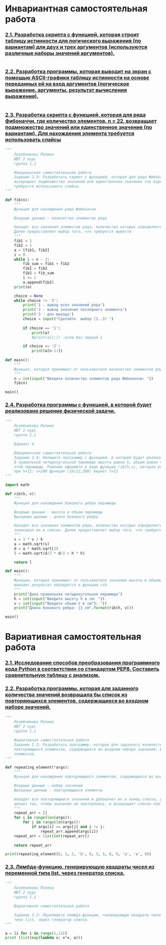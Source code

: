 # Инвариантная самостоятельная работа

### [2.1. Разработка скрипта с функцией, которая строит таблицу истинности для логического выражения (по вариантам) для двух и трех аргументов (используются различные наборы значений аргументов).]()
```python

```
### [2.2. Разработка программы, которая выводит на экран с помощью ASCII-графики таблицу истинности на основе переданных ей на вход аргументов (логическое выражение, аргументы, результат вычисления выражения). ]()
```python

```
### [2.3. Разработка скрипта с функцией, которая для ряда Фибоначчи, где количество элементов, n = 22, возвращает подмножество значений или единственное значение (по вариантам). Для нахождения элемента требуется использовать слайсы](https://repl.it/@PolinaLazebniko/Tema5-ISR-Zad23)
```python
"""
    Лазебникова Полина 
    ИВТ 2 курс
    группа 1.1

    Инвариантная самостоятельная работа 
    Задание 2.3: Разработать скрипт с функцией, которая для ряда Фибоначчи, где количество элементов, n = 22, 
    возвращает подмножество значений или единственное значение (по вариантам). Для нахождения элемента 
    требуется использовать слайсы. 
"""

def fib(n):
    """
    Функция для нахождения ряда Фибоначчи

    Входные данные - количество элементов ряда

    Находит все значения элементов ряда, количество которых определяется пользователем, записывая их в список. 
    Далее предоставляет выбор того, что требуется вывести   
    """
    fib1 = 1
    fib2 = 1
    a = [fib1, fib2]
    i = 0
    while i < n - 2:
        fib_sum = fib1 + fib2
        fib1 = fib2
        fib2 = fib_sum
        i += 1
        a.append(fib2) 
    print(a)

    choice = None
    while choice != '3':
        print('1 - вывод всех значений ряда')
        print('2 - вывод значения последнего элемента')
        print('3 - для выхода')
        choice = input("Сделайте  выбор (1..3) ")
        
        if choice == '1':
            print(a)
            #print(a[1:]) -если без первой 1

        if choice == '2':
            print(a[n-1:])
            
def main():
    """
    Функция, которая принимает от пользователя количество элементов ряда и обращается к функции fib
    """
    n = int(input("Введите количество элементов ряда Фибоначчи: "))
    fib(n)

main()
```
### [2.4. Разработка программы с функцией, в которой будет реализовано решение физической задачи.](https://repl.it/@PolinaLazebniko/Tema5-ISR-Zad24)
```python
"""
    Лазебникова Полина 
    ИВТ 2 курс
    группа 1.1

    Вариант 4

    Инвариантная самостоятельная работа 
    Задание 2.4: Напишите программу с функцией, в которой будет реализовано решение физической задачи.  
    В правильной четырехугольной пирамиде высота равна h, объем равен v. Найдите боковое ребро 
    этой пирамиды. Решение оформите в виде функции rib(h,v), которая возвращает результат l. Например,
    при h=12; v=200 функция rib(12,200) вернет l=13
"""

import math

def rib(h, v):
    """
    Функция для нахождения бокового ребра пирамиды

    Входные данные - высота и объем пирамиды
    Выходные данные - длина бокового ребра

    Находит все значения элементов ряда, количество которых определяется пользователем, 
    записывая их в список. Далее предоставляет выбор того, что требуется вывести   
    """
    s = 3 * v / h
    a = math.sqrt(s)
    d = a * math.sqrt(2)
    l = math.sqrt(d/2 * d/2 + h * h)

    return l

def main():
    """
    Функция, которая принимает от пользователя значения высоты и объема, затем
    выводит результат обращается к функции rib
    """
    print("Дана правильная четырехугольная пирамида")
    h = int(input("Введите высоту h в см: "))
    v = int(input("Введите объем V в см^3: "))
    print("Длина бокового ребра: {} см".format(rib(h, v)))

main()
```
# Вариативная самостоятельная работа

### [2.1. Исследование способов преобразования программного кода Python в соответствии со стандартом PEP8. Составить сравнительную таблицу с анализом.]()
### [2.2. Разработка программы, которая для заданного количества значений возвращала бы список из повторяющихся элементов, содержащихся во входном наборе значений. ](https://repl.it/@PolinaLazebniko/Tema5-VSR-Zad22)
```python
"""
    Лазебникова Полина 
    ИВТ 2 курс
    группа 1.1

    Вариативная самостоятельная работа 
    Задание 2.2: Разработать программу, которая для заданного количества значений возвращала бы список из 
    повторяющихся элементов, содержащихся во входном наборе значений. Использовать упаковку и распаковку
    элементов.
"""

def repeating_element(*args):
    """    
    Функция для нахождения повторяющихся элементов, содержащихся во входном наборе значений

    Входные данные - набор значений
    Выходные данные - повторяющиеся элементы

    Находит все повторяющиеся значений и добавляет их в конец списка, далее с помощью множества 
    делает так, чтобы значения не повторялись, и возвращает список повторяющихся элементов    
    """
    repeat_arr = []
    for i in range(len(args)):
        for j in range(len(args)):
            if args[i] == args[j] and i != j:
                repeat_arr.append(args[i])
    repeat_arr = list(set(repeat_arr))
    
    return repeat_arr

print(repeating_element(8, 1, 1, 'b', 8, 3, 5, 8, 9, 'a', 'a', 9))
```
### [2.3. Лямбда-функцию, генерирующую квадраты чисел из переменной типа list, через генератор списка.](https://repl.it/@PolinaLazebniko/Tema5-VSR-Zad23)
```python
"""
    Лазебникова Полина 
    ИВТ 2 курс
    группа 1.1

    Вариативная самостоятельная работа

    Задание 2.3: Перепишите лямбда-функцию, генерирующую квадраты чисел из переменной
    типа list, через генератор списка.
"""

a = [i for i in range(1,11)]
print (list(map(lambda x: x*x, a)))
```
